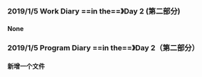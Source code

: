 ### 2019/1/5	Work Diary ==in the==》Day 2 (第二部分)

#### None

### 2019/1/5	Program Diary	==in the==》Day 2（第二部分）

#### 新增一个文件

